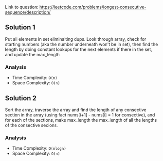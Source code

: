 Link to question: https://leetcode.com/problems/longest-consecutive-sequence/description/

## Solution 1

Put all elements in set eliminaiting dups. Look through array, check for starting numbers (aka the number underneath won't be in set), then find the length by doing constant lookups for the next elements if there in the set, and update the max_length

### Analysis

- Time Complexity: `O(n)`
- Space Complexity: `O(n)`

## Solution 2

Sort the array, traverse the array and find the length of any consective section in the array (using fact nums[i+1] - nums[i] = 1 for consective), and for each of the sections, make max_length the max_length of all the lengths of the consective secions.

### Analysis

- Time Complexity: `O(nlogn)`
- Space Complexity: `O(n)`
